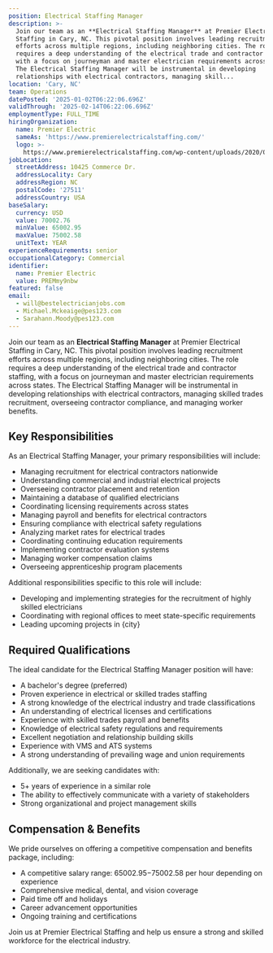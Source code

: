 ```yaml
---
position: Electrical Staffing Manager
description: >-
  Join our team as an **Electrical Staffing Manager** at Premier Electrical
  Staffing in Cary, NC. This pivotal position involves leading recruitment
  efforts across multiple regions, including neighboring cities. The role
  requires a deep understanding of the electrical trade and contractor staffing,
  with a focus on journeyman and master electrician requirements across states.
  The Electrical Staffing Manager will be instrumental in developing
  relationships with electrical contractors, managing skill...
location: 'Cary, NC'
team: Operations
datePosted: '2025-01-02T06:22:06.696Z'
validThrough: '2025-02-14T06:22:06.696Z'
employmentType: FULL_TIME
hiringOrganization:
  name: Premier Electric
  sameAs: 'https://www.premierelectricalstaffing.com/'
  logo: >-
    https://www.premierelectricalstaffing.com/wp-content/uploads/2020/05/Premier-Electrical-Staffing-logo.png
jobLocation:
  streetAddress: 10425 Commerce Dr.
  addressLocality: Cary
  addressRegion: NC
  postalCode: '27511'
  addressCountry: USA
baseSalary:
  currency: USD
  value: 70002.76
  minValue: 65002.95
  maxValue: 75002.58
  unitText: YEAR
experienceRequirements: senior
occupationalCategory: Commercial
identifier:
  name: Premier Electric
  value: PREMmy9nbw
featured: false
email:
  - will@bestelectricianjobs.com
  - Michael.Mckeaige@pes123.com
  - Sarahann.Moody@pes123.com
---
```




Join our team as an **Electrical Staffing Manager** at Premier Electrical Staffing in Cary, NC. This pivotal position involves leading recruitment efforts across multiple regions, including neighboring cities. The role requires a deep understanding of the electrical trade and contractor staffing, with a focus on journeyman and master electrician requirements across states. The Electrical Staffing Manager will be instrumental in developing relationships with electrical contractors, managing skilled trades recruitment, overseeing contractor compliance, and managing worker benefits. 

## Key Responsibilities
As an Electrical Staffing Manager, your primary responsibilities will include:

- Managing recruitment for electrical contractors nationwide
- Understanding commercial and industrial electrical projects
- Overseeing contractor placement and retention
- Maintaining a database of qualified electricians
- Coordinating licensing requirements across states
- Managing payroll and benefits for electrical contractors
- Ensuring compliance with electrical safety regulations
- Analyzing market rates for electrical trades
- Coordinating continuing education requirements
- Implementing contractor evaluation systems
- Managing worker compensation claims
- Overseeing apprenticeship program placements

Additional responsibilities specific to this role will include:

- Developing and implementing strategies for the recruitment of highly skilled electricians
- Coordinating with regional offices to meet state-specific requirements
- Leading upcoming projects in {city}

## Required Qualifications
The ideal candidate for the Electrical Staffing Manager position will have:

- A bachelor's degree (preferred)
- Proven experience in electrical or skilled trades staffing
- A strong knowledge of the electrical industry and trade classifications
- An understanding of electrical licenses and certifications
- Experience with skilled trades payroll and benefits
- Knowledge of electrical safety regulations and requirements
- Excellent negotiation and relationship building skills
- Experience with VMS and ATS systems
- A strong understanding of prevailing wage and union requirements

Additionally, we are seeking candidates with:

- 5+ years of experience in a similar role
- The ability to effectively communicate with a variety of stakeholders
- Strong organizational and project management skills

## Compensation & Benefits
We pride ourselves on offering a competitive compensation and benefits package, including:

- A competitive salary range: $65002.95-$75002.58 per hour depending on experience
- Comprehensive medical, dental, and vision coverage
- Paid time off and holidays
- Career advancement opportunities
- Ongoing training and certifications

Join us at Premier Electrical Staffing and help us ensure a strong and skilled workforce for the electrical industry.
